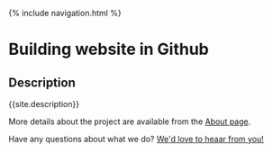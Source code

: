  {% include navigation.html %}


# Building website in Github 

## Description
{{site.description}}

More details about the project are available from the [About page](about).

Have any questions about what we do? [We'd love to heaar from you!](mailto:{{site.email}})
